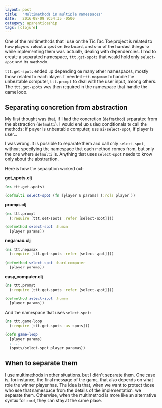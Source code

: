 ```yaml
---
layout: post
title:  "Multimethods in multiple namespaces"
date:   2016-08-09 9:54:35 -0500
category: apprenticeship
tags: [clojure]
---
```


One of the multimethods that I use on the Tic Tac Toe project is related to how players select a spot on the board, and one of the hardest things to while implementing them was, actually, dealing with dependencies.<!--more--> I had to create a separated namespace, `ttt.get-spots` that would hold only `select-spot` and its methods.

`ttt.get-spots` ended up depending on many other namespaces, mostly those related to each player. It needed `ttt.negamax` to handle the unbeatable computer, `ttt.prompt` to deal with the user input, among others. The `ttt.get-spots` was then required in the namespace that handle the game loop.

## Separating concretion from abstraction

My first thought was that, if I had the concretion (`defmethod`) separated from the abstraction (`defmulti`), I would end up using conditionals to call the methods: if player is unbeatable computer, use `ai/select-spot`, if player is user...

I was wrong. It is possible to separate them and call only `select-spot`, without specifying the namespace that each method comes from, but only the one where `defmulti` is. Anything that uses `select-spot` needs to know only about the abstraction.

Here is how the separation worked out:

**get_spots.clj**

```clojure
(ns ttt.get-spots)

(defmulti select-spot (fn [player & params] (:role player)))
```

**prompt.clj**

```clojure
(ns ttt.prompt
  (:require [ttt.get-spots :refer [select-spot]]))

(defmethod select-spot :human
  [player params])
```

**negamax.clj**

```clojure
(ns ttt.negamax
  (:require [ttt.get-spots :refer [select-spot]]))

(defmethod select-spot :hard-computer
  [player params])
```

**easy_computer.clj**

```clojure
(ns ttt.prompt
  (:require [ttt.get-spots :refer [select-spot]]))

(defmethod select-spot :human
  [player params])
```

And the namespace that uses `select-spot`:

```clojure
(ns ttt.game-loop
  (:require [ttt.get-spots :as spots]))

(defn game-loop
  [player params]
  ; ...
  (spots/select-spot player paramas))
```

## When to separate them

I use multimethods in other situations, but I didn't separate them. One case is, for instance, the final message of the game, that also depends on what role the winner player has. The idea is that, when we want to protect those who use that namespace from the details of the implementation, we separate them. Otherwise, when the multimethod is more like an alternative syntax for `cond`, they can stay at the same place. 
